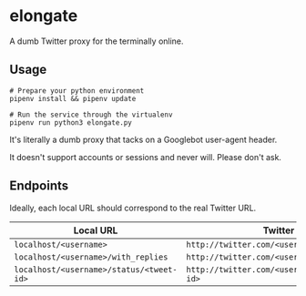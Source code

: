 # elongate

A dumb Twitter proxy for the terminally online.

## Usage

```
# Prepare your python environment
pipenv install && pipenv update

# Run the service through the virtualenv
pipenv run python3 elongate.py
```

It's literally a dumb proxy that tacks on a Googlebot user-agent header.

It doesn't support accounts or sessions and never will. Please don't ask.

## Endpoints

Ideally, each local URL should correspond to the real Twitter URL.

| Local URL                                | Twitter URL                     |
| ---------------------------------------  | ------------------------------- |
| `localhost/<username>`                   | `http://twitter.com/<username>`                   |
| `localhost/<username>/with_replies`      | `http://twitter.com/<username>/with_replies`      |
| `localhost/<username>/status/<tweet-id>` | `http://twitter.com/<username>/status/<tweet-id>` |
